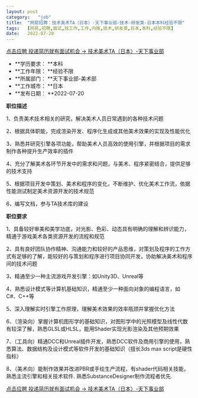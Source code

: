 ```yaml
---
layout:	post
category:	"job"
title:	"网易招聘：技术美术TA（日本）-天下事业部-技术-研发类-日本本科经验不限"
tags:	[网易,招聘,面试,找工作,工作,内推,技术,研发类,日本,本科,经验不限]
date:	2022-07-20
---
```


[点击应聘 投递简历就有面试机会 ->  技术美术TA（日本）-天下事业部](http://mobile.bole.netease.com/bole/boleDetail?id=41671&employeeId=346f03c3cda5f04c&key=all)



- **学历要求： **本科
- **工作年限： **经验不限
- **所属部门： **天下事业部-美术部
- **工作城市： **日本
- **发布日期： **2022-07-20



**职位描述**

1、负责美术技术相关的研究，解决美术人员日常遇到的各种技术问题

2、根据具体职能，完成渲染开发、程序化生成或其他美术效果的实现及性能优化

3、熟悉并研究引擎各项功能，帮助美术人员高效的使用引擎，并根据项目的需求制作各种提升生产效率的插件

4、充分了解美术各环节开发中的需求和问题，与美术、程序紧密结合，提供足够的技术支持

5、根据项目开发中策划、美术和程序的变化，不断维护、优化美术工作流，依据性能测试制定美术资源开发的技术规范

6、编写文档，参与TA技术库的建设



**职位要求**

1、具备较好审美和美学功底，对光影、色彩、动态具有明确的理解和辨识能力，精通于游戏美术各类资源开发的流程和规范

2、具有良好团队协作精神、沟通能力和较好的产品思维，对策划及程序的工作方式有足够的了解，能较好的与策划和程序进行项目协同开发，协助解决美术和程序间的技术问题

3、精通至少一种主流游戏开发引擎：如Unity3D、Unreal等

4、熟悉设计模式等计算机基础知识，精通至少一种面向对象的编程语言，如C#、C++等

5、深入理解实时引擎工作原理，理解美术效果的效率瓶颈并掌握优化方法

6、（渲染向）掌握计算机图形学的基础知识，对图形学中的光照模型及线性代数有较深了解，熟悉GLSL或HLSL，能用Shader实现光影渲染及其他预期效果

7、（工具向）精通DCC和Unreal插件开发，熟悉DCC软件及商用引擎的使用，熟悉算法、数据结构及设计模式等软件开发的基础知识（擅长3ds max script是硬性指标）

8、（美术向）能制作效果并改进PBR或手绘生产流程，有shader代码相关技能，熟悉主流引擎和相关技术软件. 熟悉SubstanceDesigner制作流程者优先.



[点击应聘 投递简历就有面试机会 ->  技术美术TA（日本）-天下事业部](http://mobile.bole.netease.com/bole/boleDetail?id=41671&employeeId=346f03c3cda5f04c&key=all)